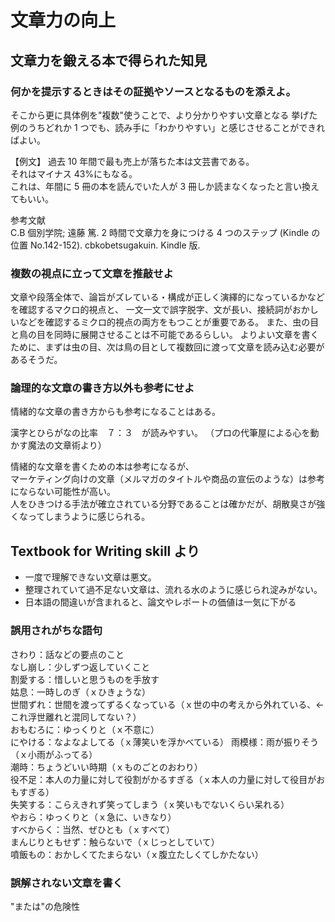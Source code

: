# 文章力の向上

## 文章力を鍛える本で得られた知見

### 何かを提示するときはその証拠やソースとなるものを添えよ。

そこから更に具体例を"複数"使うことで、より分かりやすい文章となる
挙げた例のうちどれか 1 つでも、読み手に「わかりやすい」と感じさせることができればよい。

【例文】
過去 10 年間で最も売上が落ちた本は文芸書である。  
それはマイナス 43%にもなる。  
これは、年間に 5 冊の本を読んでいた人が 3 冊しか読まなくなったと言い換えてもいい。

参考文献  
C.B 個別学院; 遠藤 篤. 2 時間で文章力を身につける 4 つのステップ (Kindle の位置 No.142-152). cbkobetsugakuin. Kindle 版.

### 複数の視点に立って文章を推敲せよ

文章や段落全体で、論旨がズレている・構成が正しく演繹的になっているかなどを確認するマクロ的視点と、
一文一文で誤字脱字、文が長い、接続詞がおかしいなどを確認するミクロ的視点の両方をもつことが重要である。
また、虫の目と鳥の目を同時に展開させることは不可能であるらしい。
よりよい文章を書くために、まずは虫の目、次は鳥の目として複数回に渡って文章を読み込む必要があるそうだ。

### 論理的な文章の書き方以外も参考にせよ

情緒的な文章の書き方からも参考になることはある。

漢字とひらがなの比率　７：３　が読みやすい。
（プロの代筆屋による心を動かす魔法の文章術より）

情緒的な文章を書くための本は参考になるが、  
マーケティング向けの文章（メルマガのタイトルや商品の宣伝のような）は参考にならない可能性が高い。  
人をひきつける手法が確立されている分野であることは確かだが、胡散臭さが強くなってしまうように感じられる。

## Textbook for Writing skill より

- 一度で理解できない文章は悪文。
- 整理されていて過不足ない文章は、流れる水のように感じられ淀みがない。
- 日本語の間違いが含まれると、論文やレポートの価値は一気に下がる

### 誤用されがちな語句

さわり：話などの要点のこと  
なし崩し：少しずつ返していくこと  
割愛する：惜しいと思うものを手放す  
姑息：一時しのぎ（ｘひきょうな）  
世間ずれ：世間を渡ってずるくなっている（ｘ世の中の考えから外れている、← これ浮世離れと混同してない？）  
おもむろに：ゆっくりと（ｘ不意に）  
にやける：なよなよしてる（ｘ薄笑いを浮かべている）
雨模様：雨が振りそう（ｘ小雨がふってる）  
潮時：ちょうどいい時期（ｘものごとのおわり）  
役不足：本人の力量に対して役割がかるすぎる（ｘ本人の力量に対して役目がおもすぎる）  
失笑する：こらえきれず笑ってしまう（ｘ笑いもでないくらい呆れる）  
やおら：ゆっくりと（ｘ急に、いきなり）  
すべからく：当然、ぜひとも（ｘすべて）  
まんじりともせず：触らないで（ｘじっとしていて）  
噴飯もの：おかしくてたまらない（ｘ腹立たしくてしかたない）

### 誤解されない文章を書く

"または"の危険性
